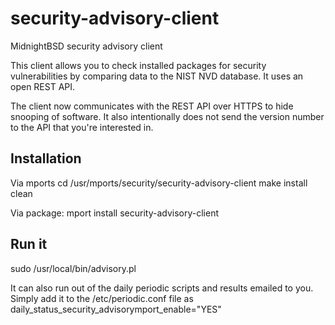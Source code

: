 # security-advisory-client
MidnightBSD security advisory client


This client allows you to check installed packages for security vulnerabilities by comparing data to the NIST NVD database. It uses an open REST API. 

The client now communicates with the REST API over HTTPS to hide snooping of software.  It also intentionally does not send the version number to the API that you're interested in.  

## Installation

Via mports
cd /usr/mports/security/security-advisory-client
make install clean

Via package:
mport install security-advisory-client

## Run it
sudo /usr/local/bin/advisory.pl

It can also run out of the daily periodic scripts and results emailed to you. Simply add it to the /etc/periodic.conf file as
daily_status_security_advisorymport_enable="YES"
